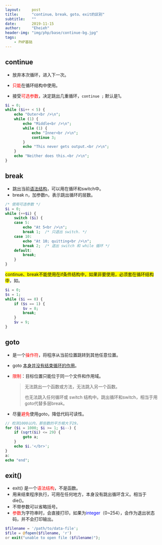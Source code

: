 ```yaml
---
layout:     post
title:      "continue、break、goto、exit的区别"
subtitle:   ""
date:       2019-11-15
author:     "Eheieh"
header-img: "img/php/base/continue-bg.jpg"
tags:
    - PHP基础
---
```



## continue

- 放弃本次循环，进入下一次。
- <font color='red'>只能</font>在循环结构中使用。

- 接受<font color='red'>可选参数</font>，决定跳出几重循环，`continue ;` 默认是1。

``` php
$i = 0;
while ($i++ < 5) {
    echo "Outer<br />\n";
    while (1) {
        echo "Middle<br />\n";
        while (1) {
            echo "Inner<br />\n";
            continue 3;
        }
        echo "This never gets output.<br />\n";
    }
    echo "Neither does this.<br />\n";
}
```





## break

- 跳出当前<u>语法结构</u>，可以用在循环和switch中。
- break n，加参数n，表示跳出循环的层数。

``` php
/* 使用可选参数 */
$i = 0;
while (++$i) {
    switch ($i) {
    case 5:
        echo "At 5<br />\n";
        break 1;  /* 只退出 switch. */
    case 10:
        echo "At 10; quitting<br />\n";
        break 2;  /* 退出 switch 和 while 循环 */
    default:
        break;
    }
}
```



<font style='background-color:yellow'>continue、break不能使用在if条件结构中，如果非要使用，必须套在循环结构中</font>，如。

``` php
$i = 0;
$s = 1;
while ($i == 0) {
    if ($s == 1) {
        $v = 8;
        break;
    }
    $v = 9;
}
```





## goto

- 是一个<font color='red'>操作符</font>，将程序从当前位置跳转到其他任意位置。

- goto <u>本身并没有结束循环的作用</u>。

- <font color='red'>限制</font>：目标位置只能位于同一个文件和作用域。

  > 无法跳出一个函数或方法，无法跳入另一个函数。
  >
  > 也无法跳入任何循环或 switch 结构中。跳出循环和switch，相当于用goto代替多层break。

- 尽量<font color='red'>避免</font>使用goto，降低代码可读性。

```php
// 检测1000以内，那些数的平方根大于29。
for ($i = 1000; $i >= 1; $i--) {
    if (sqrt($i) <= 29) {
        goto a;
    }
    echo $i.'</br>';
}
a:
echo "end";
```



## exit()

- exit() 是一个<font color='red'>语法结构</font>，不是函数。
- 用来结束程序执行，可用在任何地方，本身没有跳出循环含义。相当于 die()。
- 不带参数可以省略括号。
- <font color='red'>参数</font>为字符串时，会直接打印，如果为<font color='blue'>integer</font>（0~254），会作为退出状态码，并不会打印输出。

``` php
$filename = '/path/to/data-file';
$file = @fopen($filename, 'r')
or exit("unable to open file ($filename)");
```
